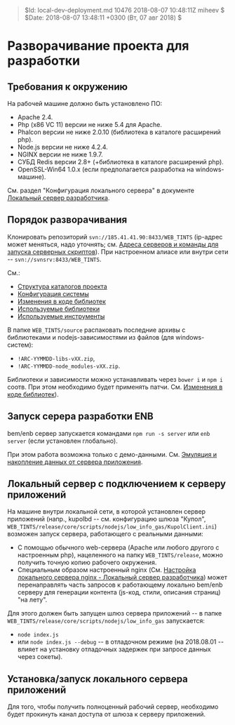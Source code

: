 > $Id: local-dev-deployment.md 10476 2018-08-07 10:48:11Z miheev $
> $Date: 2018-08-07 13:48:11 +0300 (Вт, 07 авг 2018) $

Разворачивание проекта для разработки
=====================================

Требования к окружению
----------------------

На рабочей машине должно быть установлено ПО:

- Apache 2.4.
- Php (x86 VC 11) версии не ниже 5.4 для Apache.
- Phalcon версии не ниже 2.0.10 (библиотека в каталоге расширений php).
- Node.js версии не ниже 4.2.4.
- NGINX версии не ниже 1.9.7.
- СУБД Redis версии 2.8+ (+библиотека в каталоге расширений php).
- OpenSSL-Win64 1.0.x (если предполагается разработка на windows-машине).

См. раздел "Конфигурация локального сервера" в документе [Локальный сервер
разработчика](local-dev-server.md#Конфигурация-локального-сервера).

Порядок разворачивания
----------------------

Клонировать репозиторий `svn://185.41.41.90:8433/WEB_TINTS` (ip-адрес может
меняться, надо уточнять; см. [Адреса серверов и команды для запуска серверных
скриптов](dev-servers.md)). При настроенном алиасе или внутри сети --
`svn://svnsrv:8433/WEB_TINTS`.

См.:
- [Структура каталогов проекта](catalogues.md)
- [Конфигурация системы](configuration.md)
- [Изменения в коде библиотек](libs-patching.md)
- [Используемые библиотеки](used-libs.md)
- [Используемые инструменты](used-tools.md)

В папке `WEB_TINTS/source` распаковать последние архивы с библиотеками и
nodejs-зависимостями из файлов (для windows-систем):

- `!ARC-YYMMDD-libs-vXX.zip`,
- `!ARC-YYMMDD-node_modules-vXX.zip`.

Библиотеки и зависимости можно устанавливать через `bower i` и `npm i` соотв.
При этом необходимо будет применять патчи. См. [Изменения в коде
библиотек](libs-patching.md)).

Запуск серера разработки ENB
----------------------------

bem/enb сервер запускается командами `npm run -s server` или `enb server` (если
установлен глобально).

При этом работа возможна только с демо-данными. См. [Эмуляция и накопление
данных от сервера приложения](fake-data.md).

Локальный сервер с подключением к серверу приложений
----------------------------------------------------

На машине внутри локальной сети, в которой установлен сервер приложений (напр.,
kupolbd -- см. конфигурацию шлюза "Купол",
`WEB_TINTS/release/core/scripts/nodejs/low_info_gas/KupolClient.ini`) возможен
запуск сервера, работающего с реальными данными:

- С помощью обычного web-сервера (Apache или любого другого с настроенным php),
  нацеленного на папку `WEB_TINTS/release`, можно получить точную копию
  рабочего окружения.
- Специальным образом настроенный nginx (См. [Настройка локального сервера
  nginx - Локальный сервер
  разработчика](local-dev-server.md#Настройка-локального-сервера-nginx)) может
  перенаправлять часть запросов к работающему локально bem/enb серверу для
  генерации контента (js-код, стили, описания страниц) "на лету".

Для этого должен быть запущен шлюз сервера приложений -- в папке
`WEB_TINTS/release/core/scripts/nodejs/low_info_gas` запускается:

- `node index.js`
- или `node index.js --debug` -- в отладочном режиме (на 2018.08.01 -- влияет
  на установку отладочных задержек при запросе данных через сокеты).

Установка/запуск локального сервера приложений
----------------------------------------------

Для того, чтобы получить полноценный рабочий сервер, необходимо будет прокинуть
канал доступа от шлюза к серверу приложений.

